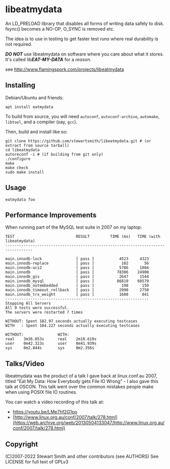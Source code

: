 libeatmydata
============

An LD_PRELOAD library that disables all forms of writing data safely to disk.
fsync() becomes a NO-OP, O_SYNC is removed etc.

The idea is to use in testing to get faster test runs where real durability is
not required.

***DO NOT*** use libeatmydata on software where you care about what it stores. It's called lib***EAT-MY-DATA*** for a *reason*.

see http://www.flamingspork.com/projects/libeatmydata

Installing
------------

Debian/Ubuntu and friends:
```
apt install eatmydata
```

To build from source, you will need `autoconf`, `autoconf-archive`, `automake`, `libtool`, and a compiler (say, `gcc`).

Then, build and install like so:
```
git clone https://github.com/stewartsmith/libeatmydata.git # (or extract from source tarball)
cd libeatmydata
autoreconf -i # (if building from git only)
./configure
make
make check
sudo make install
```


Usage
-----

```
eatmydata foo
```

Performance Improvements
------------------------

When running part of the MySQL test suite in 2007 on my laptop:

```
TEST                           RESULT         TIME (ms)   TIME (with libeatmydata)
----------------------------------------------------------------------------------

main.innodb-lock               [ pass ]           4523     4323
main.innodb-replace            [ pass ]            102       56
main.innodb-ucs2               [ pass ]           5786     1084
main.innodb                    [ pass ]          78306    24900
main.innodb_gis                [ pass ]           2647     1544
main.innodb_mysql              [ pass ]          86810    68579
main.innodb_notembedded        [ pass ]            198      150
main.innodb_timeout_rollback   [ pass ]           2990     2750
main.innodb_trx_weight         [ pass ]           1608      841
---------------------------------------------------------------
Stopping All Servers
All 9 tests were successful.
The servers were restarted 7 times

WITHOUT: Spent 182.97 seconds actually executing testcases
WITH   : Spent 104.227 seconds actually executing testcases

WITHOUT:               WITH:
real    3m36.053s      real    2m10.610s
user    0m42.323s      user    0m41.939s
sys     0m2.844s       sys     0m2.356s
```


Talks/Video
-----------

libeatmydata was the product of a talk I gave back at linux.conf.au 2007, titled
"Eat My Data: How Everybody gets File IO Wrong" - I also gave this talk at OSCON.
This talk went over the common mistakes people make when using POSIX file IO
routines.

You can watch a video recording of this talk at:

- https://youtu.be/LMe7hf2G1po
- [http://www.linux.org.au/conf/2007/talk/278.html](https://web.archive.org/web/20130504133047/http://www.linux.org.au/conf/2007/talk/278.html)

Copyright
---------

(C)2007-2022 Stewart Smith
and other contributors (see AUTHORS)
See LICENSE for full text of GPLv3
